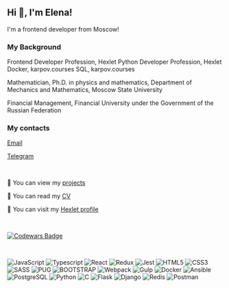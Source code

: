 <h2>Hi 👋, I'm Elena!</h2>
<p>I'm a frontend developer from Moscow!</p>

### My Background
  Frontend Developer Profession, Hexlet
  Python Developer Profession, Hexlet
  Docker, karpov.courses
  SQL, karpov.courses

  Mathematician, Ph.D. in physics and mathematics, Department of Mechanics and Mathematics, Moscow State University

  Financial Management, Financial University under the Government of the Russian Federation



### My contacts
[Email](mailto:evabrarova@gmail.com)

[Telegram](https://t.me/EAbra19)

<br>

🤔 You can view my [projects](https://github.com/Abra19?tab=repositories)</div>

👨 You can read my [CV](https://cv.hexlet.io/resumes/1860)</div>
  
👯 You can visit my [Hexlet profile](https://ru.hexlet.io/u/user-cee6247cf792bcab)</div>  

<br>

[![Codewars Badge](https://www.codewars.com/users/Abra19/badges/micro)](https://www.codewars.com/users/Abra19)

<br>

![JavaScript](https://img.shields.io/badge/-JavaScript(ES6+)-006400?logo=javascript) ![Typescript](https://img.shields.io/badge/-Typescript-addfe6?logo=typescript) ![React](https://img.shields.io/badge/-React-1e90ff?logo=react) ![Redux](https://img.shields.io/badge/-Redux-006400?logo=redux) ![Jest](https://img.shields.io/badge/-JEST-0000cd?logo=jest) ![HTML5](https://img.shields.io/badge/-HTML5-ffffe0?logo=html5) ![CSS3](https://img.shields.io/badge/-CSS3-00bfff?logo=css3) ![SASS](https://img.shields.io/badge/-SASS-f5f5f5?logo=sass) ![PUG](https://img.shields.io/badge/-PUG-faebd7?logo=pug) ![BOOTSTRAP](https://img.shields.io/badge/-BOOTSTRAP-fff8dc?logo=bootstrap) ![Webpack](https://img.shields.io/badge/-Webpack-4169e1?logo=webpack) ![Gulp](https://img.shields.io/badge/-Gulp-ffe4e1?logo=gulp) ![Docker](https://img.shields.io/badge/-Docker-191970?logo=Docker) ![Ansible](https://img.shields.io/badge/-Ansible-addfe6?logo=ansible) ![PostgreSQL](https://img.shields.io/badge/-PostgreSQL-e6e6fa?logo=PostgreSQL) ![Python](https://img.shields.io/badge/-Python-addfe6?logo=python) ![C](https://img.shields.io/badge/-%20-4b0082?logo=c) ![Flask](https://img.shields.io/badge/-Flask-addfe6?logo=flask) ![Django](https://img.shields.io/badge/-Django-addfe6?logo=django) ![Redis](https://img.shields.io/badge/-Redis-addfe6?logo=redis) ![Postman](https://img.shields.io/badge/-Postman-addfe6?logo=postman)


